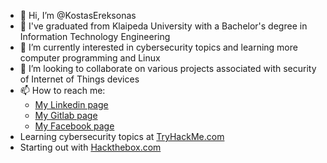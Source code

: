 - 👋 Hi, I’m @KostasEreksonas
- 👀 I've graduated from Klaipeda University with a Bachelor's degree in Information Technology Engineering
- 🌱 I’m currently interested in cybersecurity topics and learning more computer programming and Linux
- 💞️ I’m looking to collaborate on various projects associated with security of Internet of Things devices
- 📫 How to reach me:
  - [My Linkedin page](https://www.linkedin.com/in/kostasereksonas/)
  - [My Gitlab page](https://gitlab.com/k.ereksonas/)
  - [My Facebook page](https://www.facebook.com/kostas.ereksonas/)
- Learning cybersecurity topics at [TryHackMe.com](https://tryhackme.com)
- Starting out with [Hackthebox.com](https://hackthebox.com)
